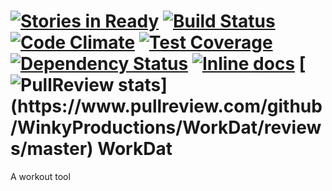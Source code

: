 [![Stories in Ready](https://badge.waffle.io/WinkyProductions/WorkDat.png?label=ready&title=Ready)](https://waffle.io/WinkyProductions/WorkDat) [![Build Status](https://travis-ci.org/WinkyProductions/WorkDat.svg?branch=master)](https://travis-ci.org/WinkyProductions/WorkDat) [![Code Climate](https://codeclimate.com/github/WinkyProductions/WorkDat/badges/gpa.svg)](https://codeclimate.com/github/WinkyProductions/WorkDat) [![Test Coverage](https://codeclimate.com/github/WinkyProductions/WorkDat/badges/coverage.svg)](https://codeclimate.com/github/WinkyProductions/WorkDat) [![Dependency Status](https://gemnasium.com/WinkyProductions/WorkDat.svg)](https://gemnasium.com/WinkyProductions/WorkDat) [![Inline docs](http://inch-ci.org/github/WinkyProductions/WorkDat.svg?branch=master)](http://inch-ci.org/github/WinkyProductions/WorkDat) [![PullReview stats](https://www.pullreview.com/github/WinkyProductions/WorkDat/badges/master.svg?)](https://www.pullreview.com/github/WinkyProductions/WorkDat/reviews/master)
WorkDat
=======

A workout tool
